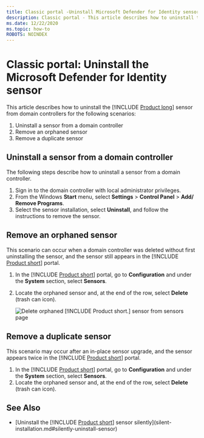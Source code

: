```yaml
---
title: Classic portal -Uninstall Microsoft Defender for Identity sensor
description: Classic portal - This article describes how to uninstall the Microsoft Defender for Identity sensor from domain controllers.
ms.date: 12/22/2020
ms.topic: how-to
ROBOTS: NOINDEX
---
```


# Classic portal: Uninstall the Microsoft Defender for Identity sensor

This article describes how to uninstall the [!INCLUDE [Product long](includes/product-long.md)] sensor from domain controllers for the following scenarios:

1. Uninstall a sensor from a domain controller
1. Remove an orphaned sensor
1. Remove a duplicate sensor

## Uninstall a sensor from a domain controller

The following steps describe how to uninstall a sensor from a domain controller.

1. Sign in to the domain controller with local administrator privileges.
1. From the Windows **Start** menu, select **Settings** > **Control Panel** > **Add/ Remove Programs**.
1. Select the sensor installation, select **Uninstall**, and follow the instructions to remove the sensor.

## Remove an orphaned sensor

This scenario can occur when a domain controller was deleted without first uninstalling the sensor, and the sensor still appears in the [!INCLUDE [Product short](includes/product-short.md)] portal.

1. In the [!INCLUDE [Product short](includes/product-short.md)] portal, go to **Configuration** and under the **System** section, select **Sensors**.
1. Locate the orphaned sensor and, at the end of the row, select **Delete** (trash can icon).

    ![Delete orphaned [!INCLUDE [Product short.](includes/product-short.md)] sensor from sensors page](media/delete-orphaned-sensor.png)

## Remove a duplicate sensor

This scenario may occur after an in-place sensor upgrade, and the sensor appears twice in the [!INCLUDE [Product short](includes/product-short.md)] portal.

1. In the [!INCLUDE [Product short](includes/product-short.md)] portal, go to **Configuration** and under the **System** section, select **Sensors**.
1. Locate the orphaned sensor and, at the end of the row, select **Delete** (trash can icon).

## See Also

- [Uninstall the [!INCLUDE [Product short](includes/product-short.md)] sensor silently](silent-installation.md#silently-uninstall-sensor)
